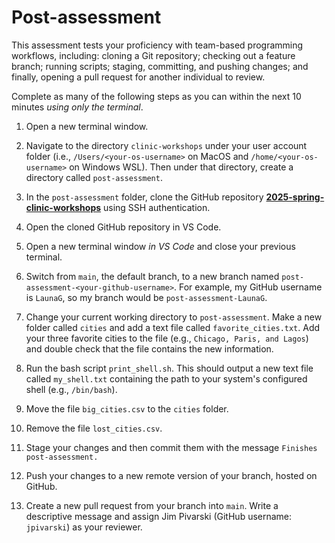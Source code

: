 # Post-assessment

This assessment tests your proficiency with team-based programming workflows, including: cloning a Git repository; checking out a feature branch; running scripts; staging, committing, and pushing changes; and finally, opening a pull request for another individual to review.

Complete as many of the following steps as you can within the next 10 minutes _using only the terminal_.

1. Open a new terminal window.

2. Navigate to the directory `clinic-workshops` under your user account folder (i.e., `/Users/<your-os-username>` on MacOS and `/home/<your-os-username>` on Windows WSL). Then under that directory, create a directory called `post-assessment`.

3. In the `post-assessment` folder, clone the GitHub repository **[2025-spring-clinic-workshops](`https://github.com/dsi-clinic/2025-spring-clinic-workshops`)** using SSH authentication.

4. Open the cloned GitHub repository in VS Code.

5. Open a new terminal window _in VS Code_ and close your previous terminal.

6. Switch from `main`, the default branch, to a new branch named `post-assessment-<your-github-username>`. For example, my GitHub username is `LaunaG`, so my branch would be `post-assessment-LaunaG`.

7. Change your current working directory to `post-assessment`. Make a new folder called `cities` and add a text file called `favorite_cities.txt`. Add your three favorite cities to the file (e.g., `Chicago, Paris, and Lagos`) and double check that the file contains the new information.

8. Run the bash script `print_shell.sh`. This should output a new text file called `my_shell.txt` containing the path to your system's configured shell (e.g., `/bin/bash`).

9. Move the file `big_cities.csv` to the `cities` folder.

10. Remove the file `lost_cities.csv`.

11. Stage your changes and then commit them with the message `Finishes post-assessment.`

12. Push your changes to a new remote version of your branch, hosted on GitHub.

13. Create a new pull request from your branch into `main`. Write a descriptive message and assign Jim Pivarski (GitHub username: `jpivarski`) as your reviewer.
